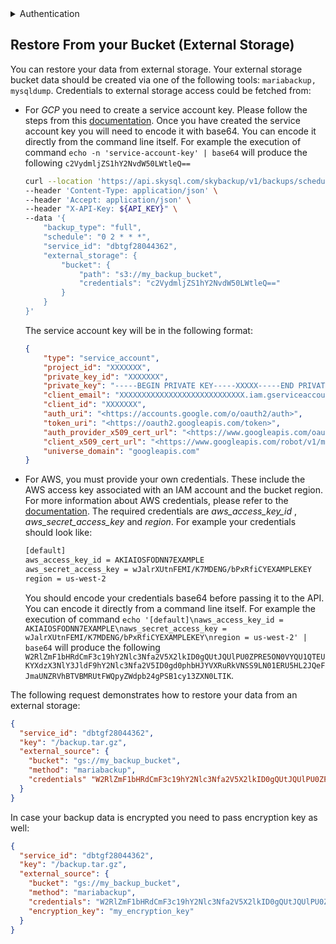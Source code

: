 <details>
<summary>
Authentication
</summary>
<h3>
<ol>
<li>
Go to the SkySQL <a href="https://app.skysql.com/user-profile/api-keys">API Key management page</a>  and generate an API key
</li>
<li>
Export the value from the token field to an environment variable $API_KEY

  ```
  export API_KEY='... key data ...'
  ```
</li>
<li>
Use it on subsequent request, e.g:

        ```bash
        curl --request GET 'https://api.skysql.com/skybackup/v1/backups/schedules' --header "X-API-Key: ${API_KEY}"
        ```
</li>
</ol>
</details> 

## Restore From your Bucket (External Storage)

You can restore your data from external storage. Your external storage bucket data should be created via one of the following tools: ```mariabackup, mysqldump```. Credentials to external storage access could be fetched from:

- For *GCP* you need to create a service account key. Please follow the steps from this [documentation](https://cloud.google.com/iam/docs/keys-create-delete). Once you have created the service account key you will need to encode it with base64. You can encode it directly from the command line itself. For example the execution of command ```echo -n 'service-account-key' | base64``` will produce the following ```c2VydmljZS1hY2NvdW50LWtleQ==```

    ```bash
    curl --location 'https://api.skysql.com/skybackup/v1/backups/schedules' \
    --header 'Content-Type: application/json' \
    --header 'Accept: application/json' \
    --header "X-API-Key: ${API_KEY}" \
    --data '{
        "backup_type": "full",
        "schedule": "0 2 * * *",
        "service_id": "dbtgf28044362",
        "external_storage": {
            "bucket": {
                "path": "s3://my_backup_bucket",
                "credentials": "c2VydmljZS1hY2NvdW50LWtleQ=="
            }
        }
    }'
    ```

    The service account key will be in the following format:

    ```json
    {
        "type": "service_account",
        "project_id": "XXXXXXX",
        "private_key_id": "XXXXXXX",
        "private_key": "-----BEGIN PRIVATE KEY-----XXXXX-----END PRIVATE KEY-----",
        "client_email": "XXXXXXXXXXXXXXXXXXXXXXXXXXXX.iam.gserviceaccount.com",
        "client_id": "XXXXXXX",
        "auth_uri": "<https://accounts.google.com/o/oauth2/auth>",
        "token_uri": "<https://oauth2.googleapis.com/token>",
        "auth_provider_x509_cert_url": "<https://www.googleapis.com/oauth2/v1/certs>",
        "client_x509_cert_url": "<https://www.googleapis.com/robot/v1/metadata/x509/XXXXXXXXXXXXXX.iam.gserviceaccount.com>",
        "universe_domain": "googleapis.com"
    }
    ```

- For AWS, you must provide your own credentials. These include the AWS access key associated with an IAM account and the bucket region. For more information about AWS credentials, please refer to the [documentation](https://docs.aws.amazon.com/cli/latest/userguide/cli-configure-files.html). The required credentials are *aws_access_key_id* , *aws_secret_access_key* and *region*. For example your credentials should look like:

    ```bash
    [default]
    aws_access_key_id = AKIAIOSFODNN7EXAMPLE
    aws_secret_access_key = wJalrXUtnFEMI/K7MDENG/bPxRfiCYEXAMPLEKEY
    region = us-west-2
    ```

    You should encode your credentials base64 before passing it to the API. You can encode it directly from a command line itself. For example the execution of command ```echo '[default]\naws_access_key_id = AKIAIOSFODNN7EXAMPLE\naws_secret_access_key = wJalrXUtnFEMI/K7MDENG/bPxRfiCYEXAMPLEKEY\nregion = us-west-2' | base64``` will produce the following ```W2RlZmF1bHRdCmF3c19hY2Nlc3Nfa2V5X2lkID0gQUtJQUlPU0ZPRE5ON0VYQU1QTEUKYXdzX3NlY3JldF9hY2Nlc3Nfa2V5ID0gd0phbHJYVXRuRkVNSS9LN01ERU5HL2JQeFJmaUNZRVhBTVBMRUtFWQpyZWdpb24gPSB1cy13ZXN0LTIK```.

The following request demonstrates how to restore your data from an external storage:

```json
{
  "service_id": "dbtgf28044362",
  "key": "/backup.tar.gz",
  "external_source": {
    "bucket": "gs://my_backup_bucket",
    "method": "mariabackup",
    "credentials" "W2RlZmF1bHRdCmF3c19hY2Nlc3Nfa2V5X2lkID0gQUtJQUlPU0ZPRE5ON0VYQU1QTEUKYXdzX3NlY3JldF9hY2Nlc3Nfa2V5ID0gd0phbHJYVXRuRkVNSS9LN01ERU5HL2JQeFJmaUNZRVhBTVBMRUtFWQpyZWdpb24gPSB1cy13ZXN0LTIK"
  }
}
```

In case your backup data is encrypted you need to pass encryption key as well:

```json
{
  "service_id": "dbtgf28044362",
  "key": "/backup.tar.gz",
  "external_source": {
    "bucket": "gs://my_backup_bucket",
    "method": "mariabackup",
    "credentials": "W2RlZmF1bHRdCmF3c19hY2Nlc3Nfa2V5X2lkID0gQUtJQUlPU0ZPRE5ON0VYQU1QTEUKYXdzX3NlY3JldF9hY2Nlc3Nfa2V5ID0gd0phbHJYVXRuRkVNSS9LN01ERU5HL2JQeFJmaUNZRVhBTVBMRUtFWQpyZWdpb24gPSB1cy13ZXN0LTIK",
    "encryption_key": "my_encryption_key"
  }
}
```
